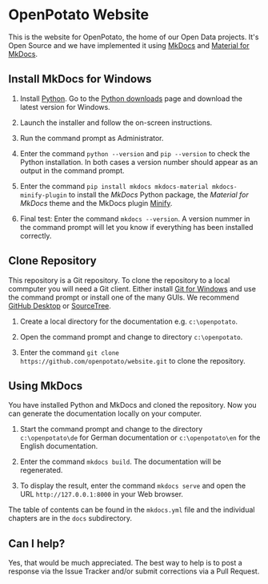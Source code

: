 # OpenPotato Website

This is the website for OpenPotato, the home of our Open Data projects. It's Open Source and we have implemented it using [MkDocs](https://www.mkdocs.org) and [Material for MkDocs](https://squidfunk.github.io/mkdocs-material). 

## Install MkDocs for Windows

1. Install [Python](https://www.python.org). Go to the [Python downloads](https://www.python.org/downloads/) page and download the latest version for Windows. 

2. Launch the installer and follow the on-screen instructions.

3. Run the command prompt as Administrator.

4. Enter the command `python --version` and `pip --version` to check the Python installation. In both cases a version number should appear as an output in the command prompt.

5. Enter the command `pip install mkdocs mkdocs-material mkdocs-minify-plugin` to install the *MkDocs* Python package, the *Material for MkDocs* theme and the MkDocs plugin [Minify](https://github.com/byrnereese/mkdocs-minify-plugin).

6. Final test: Enter the command `mkdocs --version`. A version nummer in the command prompt will let you know if everything has been installed correctly.

## Clone Repository

This repository is a Git repository. To clone the repository to a local commputer you will need a Git client. Either install [Git for Windows](https://gitforwindows.org/) and use the command prompt or install one of the many GUIs. We recommend [GitHub Desktop](https://desktop.github.com) or [SourceTree](https://www.sourcetreeapp.com).

1. Create a local directory for the documentation e.g. `c:\openpotato`.

2. Open the command prompt and change to directory `c:\openpotato`.

3. Enter the command `git clone https://github.com/openpotato/website.git` to clone the repository.

##  Using MkDocs

You have installed Python and MkDocs and cloned the repository. Now you can generate the documentation locally on your computer.

1. Start the command prompt and change to the directory `c:\openpotato\de` for German documentation or `c:\openpotato\en` for the English documentation.

2. Enter the command `mkdocs build`. The documentation will be regenerated.

3. To display the result, enter the command `mkdocs serve` and open the URL `http://127.0.0.1:8000` in your Web browser.

The table of contents can be found in the `mkdocs.yml` file and the individual chapters are in the `docs` subdirectory. 

## Can I help?

Yes, that would be much appreciated. The best way to help is to post a response via the Issue Tracker and/or submit corrections via a Pull Request.